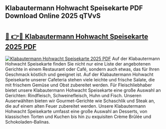 ## Klabautermann Hohwacht Speisekarte PDF Download Online 2025 qTVvS

# <h2><a href="http://gc8jjw.nevu.top/?p=Klabautermann+Hohwacht+Speisekarte">🔗 👉🔴 Klabautermann Hohwacht Speisekarte 2025 PDF</a></h2>

[![Klabautermann Hohwacht Speisekarte 2025 PDF](https://i.imgur.com/dBaPXMq.png)](http://gc8jjw.nevu.top/?p=Klabautermann+Hohwacht+Speisekarte)
Auf der Klabautermann Hohwacht Speisekarte finden Sie nicht nur eine Liste der angebotenen Gerichte in einem Restaurant oder Café, sondern auch etwas, das für Ihren Geschmack köstlich und geeignet ist. Auf der Klabautermann Hohwacht Speisekarte unserer Cafeteria stehen viele leichte und frische Salate, die mit frischem Gemüse und Obst zubereitet werden. Für Fleischliebhaber bietet unsere Klabautermann Hohwacht Speisekarte eine große Auswahl an Gerichten: Rindfleisch, Schweinefleisch, Huhn und Fisch. Unseren Auserwählten bieten wir Gourmet-Gerichte wie Schaschlik und Steak an, die auf einem alten Feuer zubereitet werden. Unsere Klabautermann Hohwacht Speisekarte umfasst eine große Auswahl an Desserts, von klassischen Torten und Kuchen bis hin zu exquisiten Crème Brûlée und Schokoladen-Balinas.
